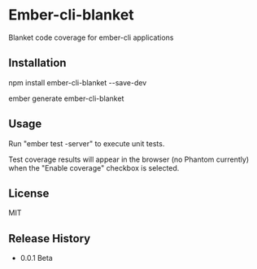 Ember-cli-blanket
=========

Blanket code coverage for ember-cli applications

## Installation

  npm install ember-cli-blanket --save-dev

  ember generate ember-cli-blanket

## Usage

  Run "ember test -server" to execute unit tests.

  Test coverage results will appear in the browser (no Phantom currently) when the "Enable coverage" checkbox is selected.

## License

MIT

## Release History

* 0.0.1 Beta